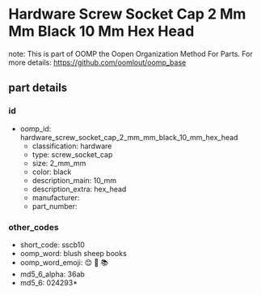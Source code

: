 # Hardware Screw Socket Cap 2 Mm Mm Black 10 Mm Hex Head  

note: This is part of OOMP the Oopen Organization Method For Parts. For more details: https://github.com/oomlout/oomp_base

##  part details





### id
* oomp_id: hardware_screw_socket_cap_2_mm_mm_black_10_mm_hex_head
  * classification: hardware
  * type: screw_socket_cap
  * size: 2_mm_mm
  * color: black
  * description_main: 10_mm
  * description_extra: hex_head
  * manufacturer: 
  * part_number: 

### other_codes
* short_code: sscb10
* oomp_word: blush sheep books
* oomp_word_emoji: :blush: :sheep: :books:
* md5_6_alpha: 36ab
* md5_6: 024293* 